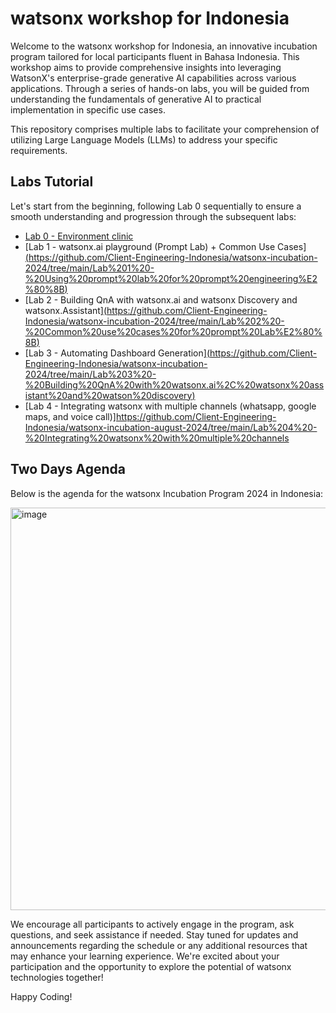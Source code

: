 # watsonx workshop for Indonesia
Welcome to the watsonx workshop for Indonesia, an innovative incubation program tailored for local participants fluent in Bahasa Indonesia. This workshop aims to provide comprehensive insights into leveraging WatsonX's enterprise-grade generative AI capabilities across various applications. Through a series of hands-on labs, you will be guided from understanding the fundamentals of generative AI to practical implementation in specific use cases.

This repository comprises multiple labs to facilitate your comprehension of utilizing Large Language Models (LLMs) to address your specific requirements.


## Labs Tutorial
Let's start from the beginning, following Lab 0 sequentially to ensure a smooth understanding and progression through the subsequent labs:

- [Lab 0 - Environment clinic](https://github.com/Client-Engineering-Indonesia/watsonx-incubation-august-2024/tree/main/Lab%200%20-%20Environment%20clinic)
- [Lab 1 - watsonx.ai playground (Prompt Lab) + Common Use Cases​][(https://github.com/Client-Engineering-Indonesia/watsonx-incubation-2024/tree/main/Lab%201%20-%20Using%20prompt%20lab%20for%20prompt%20engineering%E2%80%8B)](https://github.com/Client-Engineering-Indonesia/watsonx-incubation-august-2024/tree/main/Lab%201%20-%20Using%20prompt%20lab%20for%20prompt%20engineering%E2%80%8B)
- [Lab 2 - Building QnA with watsonx.ai and watsonx Discovery and watsonx.Assistant​][(https://github.com/Client-Engineering-Indonesia/watsonx-incubation-2024/tree/main/Lab%202%20-%20Common%20use%20cases%20for%20prompt%20Lab%E2%80%8B)](https://github.com/Client-Engineering-Indonesia/watsonx-incubation-august-2024/tree/main/Lab%202%20-%20Building%20QnA%20with%20watsonx.ai%2C%20watsonx%20assistant%20and%20watson%20discovery)
- [Lab 3 - Automating Dashboard Generation][(https://github.com/Client-Engineering-Indonesia/watsonx-incubation-2024/tree/main/Lab%203%20-%20Building%20QnA%20with%20watsonx.ai%2C%20watsonx%20assistant%20and%20watson%20discovery)](https://github.com/Client-Engineering-Indonesia/watsonx-incubation-august-2024/tree/main/Lab%203%20-%20Automating%20Dashboard%20Generation)
- [Lab 4 - Integrating watsonx with multiple channels (whatsapp, google maps, and voice call)]https://github.com/Client-Engineering-Indonesia/watsonx-incubation-august-2024/tree/main/Lab%204%20-%20Integrating%20watsonx%20with%20multiple%20channels


## Two Days Agenda
Below is the agenda for the watsonx Incubation Program 2024 in Indonesia:


<img width="644" alt="image" src="https://github.com/user-attachments/assets/41f52565-2a4d-47bc-b278-519ebe7c93c5">



We encourage all participants to actively engage in the program, ask questions, and seek assistance if needed. Stay tuned for updates and announcements regarding the schedule or any additional resources that may enhance your learning experience. We're excited about your participation and the opportunity to explore the potential of watsonx technologies together!


Happy Coding!
